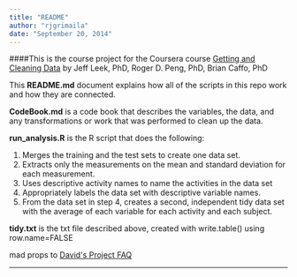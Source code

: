 ```yaml
---
title: "README"
author: "rjgrimaila"
date: "September 20, 2014"
---
```

####This is the course project for the Coursera course [Getting and Cleaning Data](https://class.coursera.org/getdata-007/)
by Jeff Leek, PhD, Roger D. Peng, PhD, Brian Caffo, PhD


This **README.md** document explains how all of the scripts in this repo work and how they are connected.

**CodeBook.md** is a code book that describes the variables, the data, and any transformations or work that was performed to clean up the data. 

**run_analysis.R** is the R script that does the following:  
1. Merges the training and the test sets to create one data set.  
2. Extracts only the measurements on the mean and standard deviation for each measurement.  
3. Uses descriptive activity names to name the activities in the data set  
4. Appropriately labels the data set with descriptive variable names.  
5. From the data set in step 4, creates a second, independent tidy data set with the average of each variable for each activity and each subject.  

**tidy.txt** is the txt file described above, created with write.table() using row.name=FALSE  

   
mad props to [David's Project FAQ](https://class.coursera.org/getdata-007/forum/thread?thread_id=49)   
   
*****